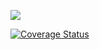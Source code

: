 ![](https://travis-ci.org/fish267/six.svg?branch=six_20171018)

[![Coverage Status](https://coveralls.io/repos/github/fish267/six/badge.svg?branch=six_20171018)](https://coveralls.io/github/fish267/six?branch=six_20171018)